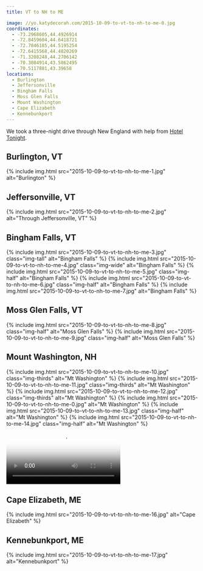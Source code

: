 ```yaml
---
title: VT to NH to ME

image: //yo.katydecorah.com/2015-10-09-to-vt-to-nh-to-me-0.jpg
coordinates:
  - -73.2968605,44.4926914
  - -72.8459604,44.6418721
  - -72.7846185,44.5195254
  - -72.6415568,44.4820269
  - -71.3208248,44.2706142
  - -70.3084914,43.5862495
  - -70.5117881,43.39658
locations:
  - Burlington
  - Jeffersonville
  - Bingham Falls
  - Moss Glen Falls
  - Mount Washington
  - Cape Elizabeth
  - Kennebunkport
---
```


We took a three-night drive through New England with help from [Hotel Tonight](https://www.hoteltonight.com/).

## Burlington, VT

<div class="photos">
{% include img.html src="2015-10-09-to-vt-to-nh-to-me-1.jpg" alt="Burlington" %}
</div>

## Jeffersonville, VT

<div class="photos">
{% include img.html src="2015-10-09-to-vt-to-nh-to-me-2.jpg"  alt="Through Jeffersonville, VT" %}
</div>

## Bingham Falls, VT

<div class="photos">
{% include img.html src="2015-10-09-to-vt-to-nh-to-me-3.jpg" class="img-tall"  alt="Bingham Falls" %}
{% include img.html src="2015-10-09-to-vt-to-nh-to-me-4.jpg" class="img-wide" alt="Bingham Falls" %}
{% include img.html src="2015-10-09-to-vt-to-nh-to-me-5.jpg" class="img-half"  alt="Bingham Falls" %}
{% include img.html src="2015-10-09-to-vt-to-nh-to-me-6.jpg" class="img-half"  alt="Bingham Falls" %}
{% include img.html src="2015-10-09-to-vt-to-nh-to-me-7.jpg" alt="Bingham Falls" %}
</div>

## Moss Glen Falls, VT

<div class="photos">
{% include img.html src="2015-10-09-to-vt-to-nh-to-me-8.jpg" class="img-half" alt="Moss Glen Falls" %}
{% include img.html src="2015-10-09-to-vt-to-nh-to-me-9.jpg" class="img-half" alt="Moss Glen Falls" %}
</div>

## Mount Washington, NH

<div class="photos">
{% include img.html src="2015-10-09-to-vt-to-nh-to-me-10.jpg" class="img-thirds" alt="Mt Washington" %}
{% include img.html src="2015-10-09-to-vt-to-nh-to-me-11.jpg" class="img-thirds" alt="Mt Washington" %}
{% include img.html src="2015-10-09-to-vt-to-nh-to-me-12.jpg" class="img-thirds" alt="Mt Washington" %}
{% include img.html src="2015-10-09-to-vt-to-nh-to-me-0.jpg" alt="Mt Washington" %}
{% include img.html src="2015-10-09-to-vt-to-nh-to-me-13.jpg" class="img-half" alt="Mt Washington" %}
{% include img.html src="2015-10-09-to-vt-to-nh-to-me-14.jpg" class="img-half" alt="Mt Washington" %}
<video src="https://www.flickr.com/photos/katydecorah/22054398711/play/hd/2ff3c419f5/" poster="//yo.katydecorah.com/2015-10-09-to-vt-to-nh-to-me-15.jpg" controls=""></video>
</div>

## Cape Elizabeth, ME

<div class="photos">
{% include img.html src="2015-10-09-to-vt-to-nh-to-me-16.jpg" alt="Cape Elizabeth" %}
</div>

## Kennebunkport, ME

<div class="photos">
{% include img.html src="2015-10-09-to-vt-to-nh-to-me-17.jpg" alt="Kennebunkport" %}
</div>
